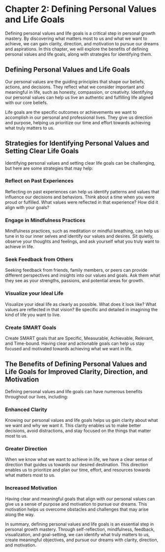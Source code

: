 Chapter 2: Defining Personal Values and Life Goals
==================================================

Defining personal values and life goals is a critical step in personal growth mastery. By discovering what matters most to us and what we want to achieve, we can gain clarity, direction, and motivation to pursue our dreams and aspirations. In this chapter, we will explore the benefits of defining personal values and life goals, along with strategies for identifying them.

Defining Personal Values and Life Goals
---------------------------------------

Our personal values are the guiding principles that shape our beliefs, actions, and decisions. They reflect what we consider important and meaningful in life, such as honesty, compassion, or creativity. Identifying our personal values can help us live an authentic and fulfilling life aligned with our core beliefs.

Life goals are the specific outcomes or achievements we want to accomplish in our personal and professional lives. They give us direction and purpose, helping us prioritize our time and effort towards achieving what truly matters to us.

Strategies for Identifying Personal Values and Setting Clear Life Goals
-----------------------------------------------------------------------

Identifying personal values and setting clear life goals can be challenging, but here are some strategies that may help:

### Reflect on Past Experiences

Reflecting on past experiences can help us identify patterns and values that influence our decisions and behaviors. Think about a time when you were proud or fulfilled. What values were reflected in that experience? How did it align with your goals?

### Engage in Mindfulness Practices

Mindfulness practices, such as meditation or mindful breathing, can help us tune in to our inner selves and identify our values and desires. Sit quietly, observe your thoughts and feelings, and ask yourself what you truly want to achieve in life.

### Seek Feedback from Others

Seeking feedback from friends, family members, or peers can provide different perspectives and insights into our values and goals. Ask them what they see as your strengths, passions, and potential areas for growth.

### Visualize your Ideal Life

Visualize your ideal life as clearly as possible. What does it look like? What values are reflected in that vision? Be specific and detailed in imagining the kind of life you want to live.

### Create SMART Goals

Create SMART goals that are Specific, Measurable, Achievable, Relevant, and Time-bound. Having clear and actionable goals can help us stay focused and motivated towards achieving what we want in life.

The Benefits of Defining Personal Values and Life Goals for Improved Clarity, Direction, and Motivation
-------------------------------------------------------------------------------------------------------

Defining personal values and life goals can have numerous benefits throughout our lives, including:

### Enhanced Clarity

Knowing our personal values and life goals helps us gain clarity about what we want and why we want it. This clarity enables us to make better decisions, avoid distractions, and stay focused on the things that matter most to us.

### Greater Direction

When we know what we want to achieve in life, we have a clear sense of direction that guides us towards our desired destination. This direction enables us to prioritize and plan our time, effort, and resources towards what matters most to us.

### Increased Motivation

Having clear and meaningful goals that align with our personal values can give us a sense of purpose and motivation to pursue our dreams. This motivation helps us overcome obstacles and challenges that may arise along the way.

In summary, defining personal values and life goals is an essential step in personal growth mastery. Through self-reflection, mindfulness, feedback, visualization, and goal-setting, we can identify what truly matters to us, create meaningful objectives, and pursue our dreams with clarity, direction, and motivation.
